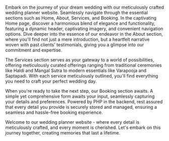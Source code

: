 Embark on the journey of your dream wedding with our meticulously crafted wedding planner website. Seamlessly navigate through the essential sections such as Home, About, Services, and Booking. In the captivating Home page, discover a harmonious blend of elegance and functionality, featuring a dynamic header, captivating imagery, and convenient navigation options. Dive deeper into the essence of our endeavor in the About section, where you'll find not just a mere introduction, but a heartfelt narrative woven with past clients' testimonials, giving you a glimpse into our commitment and expertise.

The Services section serves as your gateway to a world of possibilities, offering meticulously curated offerings ranging from traditional ceremonies like Haldi and Mangal Sutra to modern essentials like Varapooja and Saptapadi. With each service meticulously outlined, you'll find everything you need to craft your perfect wedding day.

When you're ready to take the next step, our Booking section awaits. A simple yet comprehensive form awaits your input, seamlessly capturing your details and preferences. Powered by PHP in the backend, rest assured that every detail you provide is securely stored and managed, ensuring a seamless and hassle-free booking experience.

Welcome to our wedding planner website - where every detail is meticulously crafted, and every moment is cherished. Let's embark on this journey together, creating memories that last a lifetime.
